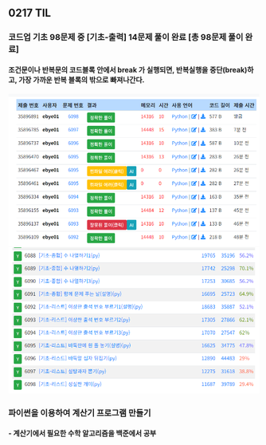## 0217 TIL
### 코드업 기초 98문제 중 [기초-출력] 14문제 풀이 완료 [총 98문제 풀이 완료]

#### 조건문이나 반복문의 코드블록 안에서 break 가 실행되면, 반복실행을 중단(break)하고, 가장 가까운 반복 블록의 밖으로 빠져나간다.
![alt text](0217_1.png)
![alt text](0217_2.png)

### 파이썬을 이용하여 계산기 프로그램 만들기
#### - 계산기에서 필요한 수학 알고리즘을 백준에서 공부

